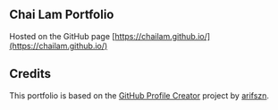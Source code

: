 
## Chai Lam Portfolio 
Hosted on the GitHub page [https://chailam.github.io/](https://chailam.github.io/)

## Credits
This portfolio is based on the [GitHub Profile Creator](https://github.com/arifszn/gitprofile) project by [arifszn](https://github.com/arifszn).